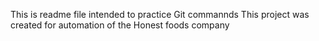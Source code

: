 This is readme file intended to practice Git commannds
This project was created for automation of the Honest foods company